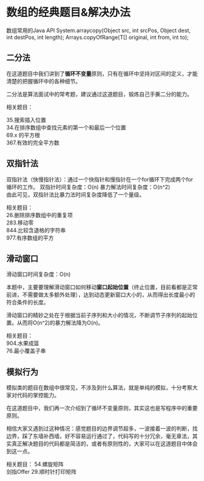 # 数组的经典题目&解决办法

数组常用的Java API
System.arraycopy(Object src,  int  srcPos, Object dest, int destPos, int length);
Arrays.copyOfRange(T[] original, int from, int to);


## 二分法
在这道题目中我们讲到了**循环不变量**原则，只有在循环中坚持对区间的定义，才能清楚的把握循环中的各种细节。

二分法是算法面试中的常考题，建议通过这道题目，锻炼自己手撕二分的能力。

相关题目：

35.搜索插入位置  
34.在排序数组中查找元素的第一个和最后一个位置  
69.x 的平方根  
367.有效的完全平方数  

## 双指针法
双指针法（快慢指针法）：通过一个快指针和慢指针在一个for循环下完成两个for循环的工作。
双指针时间复杂度：O(n)
暴力解法时间复杂度：O(n^2)  
由此可见，双指针法比暴力法时间复杂度降低了一个量级。

相关题目：  
26.删除排序数组中的重复项  
283.移动零   
844.比较含退格的字符串   
977.有序数组的平方  

## 滑动窗口
滑动窗口时间复杂度：O(n)  

本题中，主要要理解滑动窗口如何移动**窗口起始位置**（终止位置，目前看都是正常前进，不需要做太多额外处理），达到动态更新窗口大小的，从而得出长度最小的符合条件的长度。  

滑动窗口的精妙之处在于根据当前子序列和大小的情况，不断调节子序列的起始位置。从而将O(n^2)的暴力解法降为O(n)。

相关题目：  
904.水果成篮  
76.最小覆盖子串

## 模拟行为
模拟类的题目在数组中很常见，不涉及到什么算法，就是单纯的模拟，十分考察大家对代码的掌控能力。

在这道题目中，我们再一次介绍到了循环不变量原则，其实这也是写程序中的重要原则。

相信大家又遇到过这种情况：感觉题目的边界调节超多，一波接着一波的判断，找边界，踩了东墙补西墙，好不容易运行通过了，代码写的十分冗余，毫无章法，其实真正解决题目的代码都是简洁的，或者有原则性的，大家可以在这道题目中体会到这一点。

相关题目：
54.螺旋矩阵  
剑指Offer 29.顺时针打印矩阵  